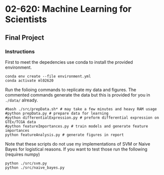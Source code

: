 # 02-620: Machine Learning for Scientists

## Final Project

### Instructions

First to meet the depedencies use conda to install the provided environment.
```
conda env create --file environment.yml
conda activate ml02620
```

Run the folioing commands to replicate my data and figures.
The commented commands generate the data but this is provided for you in `./data/` already.
```
#bash ./src/prepData.sh* # may take a few minutes and heavy RAM usage
#python prepData.py # prepare data for learning
#python differentialExpression.py # preform differential expression on GTEx/TCGA data
#python featureImportances.py # train models and generate feature importances
python featureAnalysis.py # generate figures in report
```

Note that these scripts do not use my implementations of SVM or Naive Bayes for logistical reasons. If you want to test those run the following (requires numpy)

```
python ./src/svm.py
python ./src/naive_bayes.py
```
